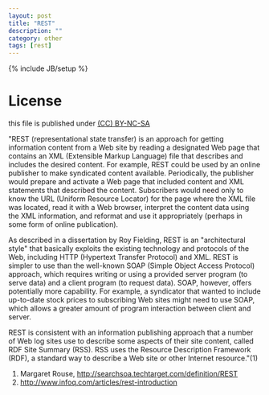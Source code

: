 ```yaml
---
layout: post
title: "REST"
description: ""
category: other
tags: [rest]
---
```

{% include JB/setup %}
# License
this file is published under [(CC) BY-NC-SA](http://creativecommons.org/licenses/by-nc-sa/3.0/)

"REST (representational state transfer) is an approach for getting information content from a Web site by reading a designated Web page that contains an XML (Extensible Markup Language) file that describes and includes the desired content. For example, REST could be used by an online publisher to make syndicated content available. Periodically, the publisher would prepare and activate a Web page that included content and XML statements that described the content. Subscribers would need only to know the URL (Uniform Resource Locator) for the page where the XML file was located, read it with a Web browser, interpret the content data using the XML information, and reformat and use it appropriately (perhaps in some form of online publication).

As described in a dissertation by Roy Fielding, REST is an "architectural style" that basically exploits the existing technology and protocols of the Web, including HTTP (Hypertext Transfer Protocol) and XML. REST is simpler to use than the well-known SOAP (Simple Object Access Protocol) approach, which requires writing or using a provided server program (to serve data) and a client program (to request data). SOAP, however, offers potentially more capability. For example, a syndicator that wanted to include up-to-date stock prices to subscribing Web sites might need to use SOAP, which allows a greater amount of program interaction between client and server.

REST is consistent with an information publishing approach that a number of Web log sites use to describe some aspects of their site content, called RDF Site Summary (RSS). RSS uses the Resource Description Framework (RDF), a standard way to describe a Web site or other Internet resource."(1)

1. Margaret Rouse, http://searchsoa.techtarget.com/definition/REST
2. http://www.infoq.com/articles/rest-introduction
